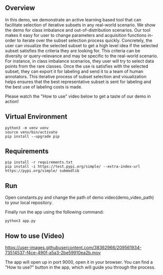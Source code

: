 ## Overview

In this demo, we demonstrate an active learning based tool that can facilitate selection of iterative subsets in any real-world scenario. We show the demo for class imbalance and out-of-distribution scenarios. Our tool makes it easy for user to change parameters and acquisition functions in-order to iterate over the subset selection process quickly. Concretely, the user can visualize the selected subset to get a high level idea if the selected subset satisfies the criteria they are looking for. This criteria can be diversity or query-relevance and may be specific to the real-world scenario. For instance, in class imbalance scenarios, they user will try to select data points from the rare classes. Once the use is satisfies with the selected subset, they can export it for labeling and send it to a team of human annotators. This iterative process of subset selection and visualization helps ensures that the best representative subset is sent for labeling and the best use of labeling costs is made. 

Please watch the "How to use" video below to get a taste of our demo in action!

## Virtual Environment

```
python3 -m venv venv
source venv/bin/activate
pip install --upgrade pip
```

## Requirements

```
pip install -r requirements.txt
pip install -i https://test.pypi.org/simple/ --extra-index-url https://pypi.org/simple/ submodlib
```

## Run

Open constants.py and change the path of demo video(demo_video_path) to your local repository.

Finally run the app using the following command:

```
python3 app.py
```

## How to use (Video)

https://user-images.githubusercontent.com/38362966/209561934-73514537-f4ce-490f-a5a3-2be59910ea2b.mov


The app will open up in port 9000, open it in your browser.
You can find a "How to use?" button in the app, which will guide you through the process.
